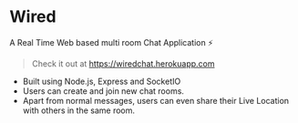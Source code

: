 # Wired

A Real Time Web based multi room Chat Application :zap:

> Check it out at https://wiredchat.herokuapp.com

-   Built using Node.js, Express and SocketIO
-   Users can create and join new chat rooms.
-   Apart from normal messages, users can even share their Live Location with others in the same room.
